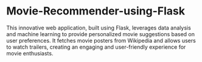 # Movie-Recommender-using-Flask
This innovative web application, built using Flask, leverages data analysis and machine learning to provide personalized movie suggestions based on user preferences. It fetches movie posters from Wikipedia and allows users to watch trailers, creating an engaging and user-friendly experience for movie enthusiasts.
